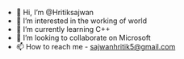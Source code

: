 - 👋 Hi, I’m @Hritiksajwan
- 👀 I’m interested in the working of world
- 🌱 I’m currently learning C++
- 💞️ I’m looking to collaborate on Microsoft
- 📫 How to reach me - sajwanhritik5@gmail.com

<!---
Hritiksajwan/Hritiksajwan is a ✨ special ✨ repository because its `README.md` (this file) appears on your GitHub profile.
You can click the Preview link to take a look at your changes.
--->
